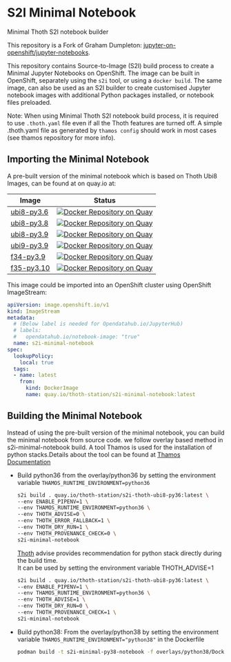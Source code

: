 # S2I Minimal Notebook

Minimal Thoth S2I notebook builder

This repository is a Fork of Graham Dumpleton: [jupyter-on-openshift/jupyter-notebooks](https://github.com/jupyter-on-openshift/jupyter-notebooks).

This repository contains Source-to-Image (S2I) build process to create a Minimal Jupyter Notebooks on OpenShift. The image can be built in OpenShift, separately using the `s2i` tool, or using a `docker build`. The same image, can also be used as an S2I builder to create customised Jupyter notebook images with additional Python packages installed, or notebook files preloaded.

Note: When using Minimal Thoth S2I notebook build process, it is required to use `.thoth.yaml` file even if all the Thoth features are turned off. A simple .thoth.yaml file as generated by `thamos config` should work in most cases (see thamos repository for more info).


## Importing the Minimal Notebook

A pre-built version of the minimal notebook which is based on Thoth Ubi8 Images, can be found at on quay.io at:

|  Image | Status |
|---|---|
| [ubi8-py3.6](https://quay.io/repository/thoth-station/s2i-minimal-notebook)  | [![Docker Repository on Quay](https://quay.io/repository/thoth-station/s2i-minimal-notebook/status "Docker Repository on Quay")](https://quay.io/repository/thoth-station/s2i-minimal-notebook)  |
| [ubi8-py3.8](https://quay.io/repository/thoth-station/s2i-minimal-py38-notebook)  | [![Docker Repository on Quay](https://quay.io/repository/thoth-station/s2i-minimal-py38-notebook/status "Docker Repository on Quay")](https://quay.io/repository/thoth-station/s2i-minimal-py38-notebook)  |
| [ubi8-py3.9](https://quay.io/repository/thoth-station/s2i-minimal-ubi8-py39-notebook)  | [![Docker Repository on Quay](https://quay.io/repository/thoth-station/s2i-minimal-ubi8-py39-notebook/status "Docker Repository on Quay")](https://quay.io/repository/thoth-station/s2i-minimal-ubi8-py39-notebook)  |
| [ubi9-py3.9](https://quay.io/repository/thoth-station/s2i-minimal-ubi9-py39-notebook)  | [![Docker Repository on Quay](https://quay.io/repository/thoth-station/s2i-minimal-ubi9-py39-notebook/status "Docker Repository on Quay")](https://quay.io/repository/thoth-station/s2i-minimal-ubi9-py39-notebook)  |
| [f34-py3.9](https://quay.io/repository/thoth-station/s2i-minimal-f34-py39-notebook)  | [![Docker Repository on Quay](https://quay.io/repository/thoth-station/s2i-minimal-f34-py39-notebook/status "Docker Repository on Quay")](https://quay.io/repository/thoth-station/s2i-minimal-f34-py39-notebook)  |
| [f35-py3.10](https://quay.io/repository/thoth-station/s2i-minimal-f35-py310-notebook)  | [![Docker Repository on Quay](https://quay.io/repository/thoth-station/s2i-minimal-f35-py310-notebook/status "Docker Repository on Quay")](https://quay.io/repository/thoth-station/s2i-minimal-f35-py310-notebook)  |


This image could be imported into an OpenShift cluster using OpenShift ImageStream:

```yaml
apiVersion: image.openshift.io/v1
kind: ImageStream
metadata:
  # (Below label is needed for Opendatahub.io/JupyterHub)
  # labels:
  #   opendatahub.io/notebook-image: "true"
  name: s2i-minimal-notebook
spec:
  lookupPolicy:
    local: true
  tags:
  - name: latest
    from:
      kind: DockerImage
      name: quay.io/thoth-station/s2i-minimal-notebook:latest
```

## Building the Minimal Notebook

Instead of using the pre-built version of the minimal notebook, you can build the minimal notebook from source code. we follow overlay based method in s2i-minimal-notebook build. A tool Thamos is used for the installation of python stacks.Details about the tool can be found at [Thamos Documentation](https://github.com/thoth-station/thamos#support-for-multiple-runtime-environments)

- Build python36 from the overlay/python36 by setting the environment variable `THAMOS_RUNTIME_ENVIRONMENT=python36`

  ```bash
  s2i build . quay.io/thoth-station/s2i-thoth-ubi8-py36:latest \
  --env ENABLE_PIPENV=1 \
  --env THAMOS_RUNTIME_ENVIRONMENT=python36 \
  --env THOTH_ADVISE=0 \
  --env THOTH_ERROR_FALLBACK=1 \
  --env THOTH_DRY_RUN=1 \
  --env THOTH_PROVENANCE_CHECK=0 \
  s2i-minimal-notebook
  ```

  [Thoth](https://thoth-station.ninja/) advise provides recommendation for python stack directly during the build time.<br>
  It can be used by setting the environment variable THOTH_ADVISE=1

  ```bash
  s2i build . quay.io/thoth-station/s2i-thoth-ubi8-py36:latest \
  --env ENABLE_PIPENV=1 \
  --env THAMOS_RUNTIME_ENVIRONMENT=python36 \
  --env THOTH_ADVISE=1 \
  --env THOTH_DRY_RUN=0 \
  --env THOTH_PROVENANCE_CHECK=1 \
  s2i-minimal-notebook
  ```

- Build python38: From the overlay/python38 by setting the environment variable `THAMOS_RUNTIME_ENVIRONMENT="python38"` in the Dockerfile

  ```bash
  podman build -t s2i-minimal-py38-notebook -f overlays/python38/Dockerfile .
  ```
